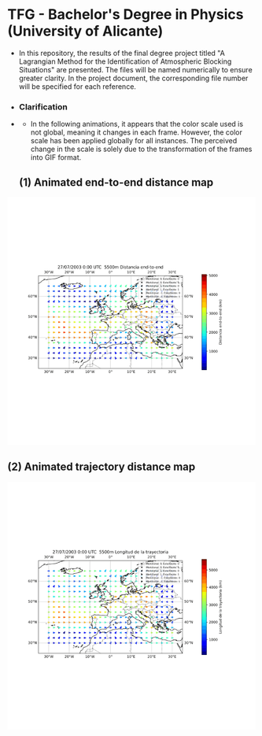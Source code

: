 # TFG - Bachelor's Degree in Physics (University of Alicante)

- In this repository, the results of the final degree project titled "A Lagrangian Method for the Identification of Atmospheric Blocking Situations" are presented. The files will be named numerically to ensure greater clarity. In the project document, the corresponding file number will be specified for each reference.
- 
  ### Clarification

- - In the following animations, it appears that the color scale used is not global, meaning it changes in each frame. However, the color scale has been applied globally for all instances. The perceived change in the scale is solely due to the transformation of the frames into GIF format.

  ## (1) Animated end-to-end distance map
![Mapa animado distancias End-to-End](gifs/mapa_endtoend_5500_2003_49_puntos.gif)

  ## (2) Animated trajectory distance map
  ![Mapa animado distancias End-to-End](gifs/mapa_long_traj_5500_2003_49_puntos.gif)
  
  
